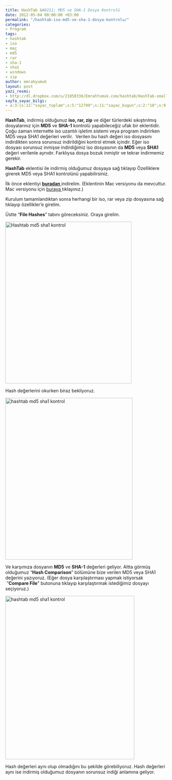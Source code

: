 ```yaml
---
title: HashTab &#8211; MD5 ve SHA-1 Dosya Kontrolü
date: 2012-05-04 00:00:00 +03:00
permalink: "/hashtab-iso-md5-ve-sha-1-dosya-kontrolu/"
categories:
- Program
tags:
- hashtab
- iso
- maç
- md5
- rar
- sha-1
- sha1
- windows
- zip
author: emrahyumuk
layout: post
yazi_resmi:
- http://dl.dropbox.com/u/21850338/EmrahYumuk.com/hashtab/HashTab-small.png
sayfa_sayac_bilgi:
- a:3:{s:12:"sayac_toplam";s:5:"12799";s:11:"sayac_bugun";s:2:"18";s:9:"son_okuma";s:10:"1364922789";}
---
```


**HashTab**, indirmiş olduğunuz **iso, rar, zip** ve diğer türlerdeki sıkıştırılmış dosyalarınız için **MD5** ve **SHA-1** kontrolü yapabileceğiz ufak bir eklentidir. Çoğu zaman internette iso uzantılı işletim sistemi veya program indirirken MD5 veya SHA1 değerleri verilir.  Verilen bu hash değeri iso dosyasını indirdikten sonra sorunsuz indirildiğini kontrol etmek içindir. Eğer iso dosyası sorunsuz inmişse indirdiğimiz iso dosyasının da **MD5** veya **SHA1** değeri verilenle aynıdır. Farklıysa dosya bozuk inmiştir ve tekrar indirmemiz gerekir.

**HashTab** eklentisi ile indirmiş olduğumuz dosyaya sağ tıklayıp Özelliklere girerek MD5 veya SHA1 kontrolünü yapabilirsiniz.

<!--more-->

İlk önce eklentiyi [**buradan** ][1]indirelim. (Eklentinin Mac versiyonu da mevcuttur. Mac versiyonu için <a href="http://www.implbits.com/HashTab/HashTabMac.aspx?" target="_blank">buraya </a>tıklayınız.)

Kurulum tamamlandıktan sonra herhangi bir iso, rar veya zip dosyasına sağ tıklayıp özellikler&#8217;e girelim.

Üstte &#8220;**File Hashes**&#8221; tabını göreceksiniz. Oraya girelim.

<img class="alignnone" title="Hashtab md5 sha1 kontrol" src="http://dl.dropbox.com/u/21850338/EmrahYumuk.com/hashtab/01.jpg" alt="Hashtab md5 sha1 kontrol" width="394" height="504" />

Hash değerlerini okurken biraz bekliyoruz.

<img class="alignnone" title="hashtab md5 sha1 kontrol" src="http://dl.dropbox.com/u/21850338/EmrahYumuk.com/hashtab/02.jpg" alt="hashtab md5 sha1 kontrol" width="397" height="504" />

Ve karşımıza dosyanın **MD5** ve **SHA-1** değerleri geliyor. Altta görmüş olduğumuz &#8220;**Hash Comparison**&#8221; bölümüne bize verilen MD5 veya SHA1 değerini yazıyoruz. (Eğer dosya karşılaştırması yapmak istiyorsak  &#8221;**Compare File**&#8221; butonuna tıklayıp karşılaştırmak istediğimiz dosyayı seçiyoruz.)

<img class="alignnone" title="hashtab md5 sha1 kontrol" src="http://dl.dropbox.com/u/21850338/EmrahYumuk.com/hashtab/03.jpg" alt="hashtab md5 sha1 kontrol" width="403" height="509" />

Hash değerleri aynı olup olmadığını bu şekilde görebiliyoruz. Hash değerleri aynı ise indirmiş olduğumuz dosyanın sorunsuz indiği anlamına geliyor.

&nbsp;

 [1]: http://dl.dropbox.com/u/21850338/EmrahYumuk.com/_download/HashTabv4.0.0Setup.zip